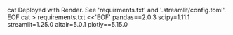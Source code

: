 cat 
Deployed with Render. See 'requirments.txt' and '.streamlit/config.toml'. EOF
cat > requirements.txt <<'EOF'
pandas==2.0.3
scipy=1.11.1
streamlit=1.25.0
altair=5.0.1
plotly==5.15.0
